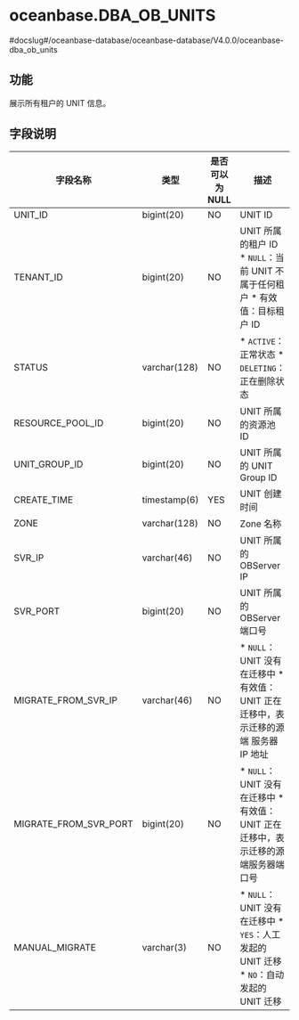 oceanbase.DBA_OB_UNITS 
===========================================
#docslug#/oceanbase-database/oceanbase-database/V4.0.0/oceanbase-dba_ob_units


功能 
-------------------

展示所有租户的 UNIT 信息。

字段说明 
----------------------



|         字段名称          |      类型      | 是否可以为 NULL |                                                                                             描述                                                                                             |
|-----------------------|--------------|------------|--------------------------------------------------------------------------------------------------------------------------------------------------------------------------------------------|
| UNIT_ID               | bigint(20)   | NO         | UNIT ID                                                                                                                                                                                    |
| TENANT_ID             | bigint(20)   | NO         | UNIT 所属的租户 ID * `NULL`：当前 UNIT 不属于任何租户   * 有效值：目标租户 ID                                  |
| STATUS                | varchar(128) | NO         | * `ACTIVE`：正常状态   * `DELETING`：正在删除状态                                                                   |
| RESOURCE_POOL_ID      | bigint(20)   | NO         | UNIT 所属的资源池 ID                                                                                                                                                                             |
| UNIT_GROUP_ID         | bigint(20)   | NO         | UNIT 所属的 UNIT Group ID                                                                                                                                                                     |
| CREATE_TIME           | timestamp(6) | YES        | UNIT 创建时间                                                                                                                                                                                  |
| ZONE                  | varchar(128) | NO         | Zone 名称                                                                                                                                                                                    |
| SVR_IP                | varchar(46)  | NO         | UNIT 所属的 OBServer IP                                                                                                                                                                       |
| SVR_PORT              | bigint(20)   | NO         | UNIT 所属的 OBServer 端口号                                                                                                                                                                      |
| MIGRATE_FROM_SVR_IP   | varchar(46)  | NO         | * `NULL`：UNIT 没有在迁移中   * 有效值：UNIT 正在迁移中，表示迁移的源端 服务器 IP 地址                                               |
| MIGRATE_FROM_SVR_PORT | bigint(20)   | NO         | * `NULL`：UNIT 没有在迁移中   * 有效值：UNIT 正在迁移中，表示迁移的源端服务器端口号                                                   |
| MANUAL_MIGRATE        | varchar(3)   | NO         | * `NULL`：UNIT 没有在迁移中   * `YES`：人工发起的 UNIT 迁移   * `NO`：自动发起的 UNIT 迁移    |


